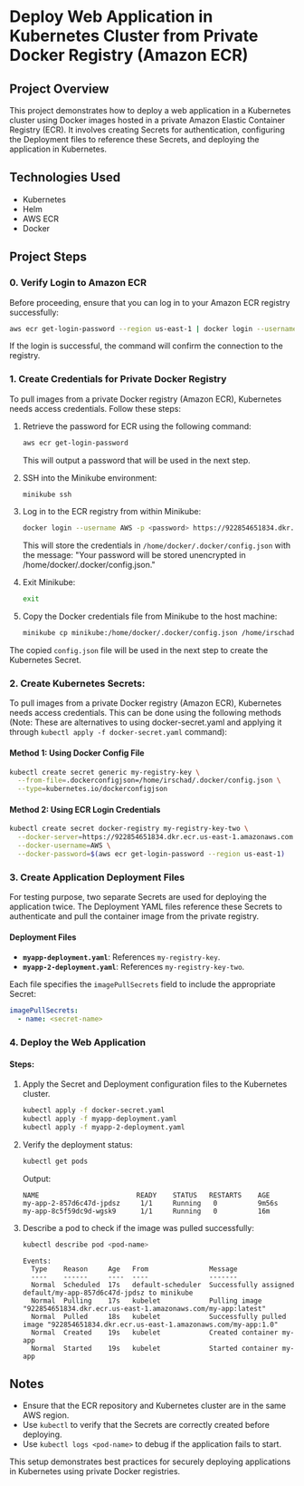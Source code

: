 # Deploy Web Application in Kubernetes Cluster from Private Docker Registry (Amazon ECR)

## Project Overview
This project demonstrates how to deploy a web application in a Kubernetes cluster using Docker images hosted in a private Amazon Elastic Container Registry (ECR). It involves creating Secrets for authentication, configuring the Deployment files to reference these Secrets, and deploying the application in Kubernetes.

## Technologies Used
- Kubernetes
- Helm
- AWS ECR
- Docker

## Project Steps

### 0. Verify Login to Amazon ECR
Before proceeding, ensure that you can log in to your Amazon ECR registry successfully:

```bash
aws ecr get-login-password --region us-east-1 | docker login --username AWS --password-stdin 922854651834.dkr.ecr.us-east-1.amazonaws.com
```
If the login is successful, the command will confirm the connection to the registry.

### 1. Create Credentials for Private Docker Registry
To pull images from a private Docker registry (Amazon ECR), Kubernetes needs access credentials. Follow these steps:

1. Retrieve the password for ECR using the following command:
   ```bash
   aws ecr get-login-password
   ```
   This will output a password that will be used in the next step.

2. SSH into the Minikube environment:
   ```bash
   minikube ssh
   ```

3. Log in to the ECR registry from within Minikube:
   ```bash
   docker login --username AWS -p <password> https://922854651834.dkr.ecr.us-east-1.amazonaws.com
   ```
   This will store the credentials in `/home/docker/.docker/config.json` with the message:
   "Your password will be stored unencrypted in /home/docker/.docker/config.json."

4. Exit Minikube:
   ```bash
   exit
   ```

5. Copy the Docker credentials file from Minikube to the host machine:
   ```bash
   minikube cp minikube:/home/docker/.docker/config.json /home/irschad/.docker/config.json
   ```

The copied `config.json` file will be used in the next step to create the Kubernetes Secret.


### 2. Create Kubernetes Secrets:
To pull images from a private Docker registry (Amazon ECR), Kubernetes needs access credentials. This can be done using the following methods (Note: These are alternatives to using docker-secret.yaml and applying it through `kubectl apply -f docker-secret.yaml` command):

#### Method 1: Using Docker Config File
```bash
kubectl create secret generic my-registry-key \
  --from-file=.dockerconfigjson=/home/irschad/.docker/config.json \
  --type=kubernetes.io/dockerconfigjson
```

#### Method 2: Using ECR Login Credentials
```bash
kubectl create secret docker-registry my-registry-key-two \
  --docker-server=https://922854651834.dkr.ecr.us-east-1.amazonaws.com \
  --docker-username=AWS \
  --docker-password=$(aws ecr get-login-password --region us-east-1)
```

### 3. Create Application Deployment Files
For testing purpose, two separate Secrets are used for deploying the application twice. The Deployment YAML files reference these Secrets to authenticate and pull the container image from the private registry.

#### Deployment Files
- **`myapp-deployment.yaml`**: References `my-registry-key`.
- **`myapp-2-deployment.yaml`**: References `my-registry-key-two`.

Each file specifies the `imagePullSecrets` field to include the appropriate Secret:
```yaml
imagePullSecrets:
  - name: <secret-name>
```

### 4. Deploy the Web Application

#### Steps:
1. Apply the Secret and Deployment configuration files to the Kubernetes cluster.
   ```bash
   kubectl apply -f docker-secret.yaml
   kubectl apply -f myapp-deployment.yaml
   kubectl apply -f myapp-2-deployment.yaml
   ```

2. Verify the deployment status:
   ```bash
   kubectl get pods
   ```
   Output:
   ```
   NAME                        READY    STATUS   RESTARTS    AGE
   my-app-2-857d6c47d-jpdsz     1/1     Running   0          9m56s
   my-app-8c5f59dc9d-wgsk9      1/1     Running   0          16m
   ```

3. Describe a pod to check if the image was pulled successfully:
   ```bash
   kubectl describe pod <pod-name>
   ```
   ```
   Events:
     Type    Reason     Age   From               Message
     ----    ------     ----  ----               -------
     Normal  Scheduled  17s   default-scheduler  Successfully assigned default/my-app-857d6c47d-jpdsz to minikube
     Normal  Pulling    17s   kubelet            Pulling image "922854651834.dkr.ecr.us-east-1.amazonaws.com/my-app:latest"
     Normal  Pulled     18s   kubelet            Successfully pulled image "922854651834.dkr.ecr.us-east-1.amazonaws.com/my-app:1.0"
     Normal  Created    19s   kubelet            Created container my-app
     Normal  Started    19s   kubelet            Started container my-app
   ```

## Notes
- Ensure that the ECR repository and Kubernetes cluster are in the same AWS region.
- Use `kubectl` to verify that the Secrets are correctly created before deploying.
- Use `kubectl logs <pod-name>` to debug if the application fails to start.

This setup demonstrates best practices for securely deploying applications in Kubernetes using private Docker registries.
